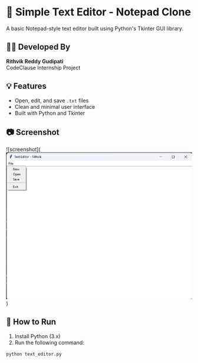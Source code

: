 # 📝 Simple Text Editor - Notepad Clone

A basic Notepad-style text editor built using Python's Tkinter GUI library.

## 👨‍💻 Developed By
**Rithvik Reddy Gudipati**  
CodeClause Internship Project

## 💡 Features
- Open, edit, and save `.txt` files
- Clean and minimal user interface
- Built with Python and Tkinter

## 📷 Screenshot
![screenshot](![![alt text](image-1.png)](image.png)) 

## 🚀 How to Run

1. Install Python (3.x)
2. Run the following command:

```bash
python text_editor.py

